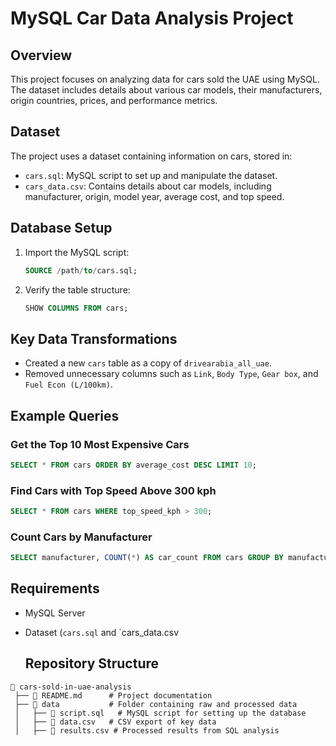 # MySQL Car Data Analysis Project

## Overview
This project focuses on analyzing data for cars sold the UAE using MySQL. The dataset includes details about various car models, their manufacturers, origin countries, prices, and performance metrics.

## Dataset
The project uses a dataset containing information on cars, stored in:
- `cars.sql`: MySQL script to set up and manipulate the dataset.
- `cars_data.csv`: Contains details about car models, including manufacturer, origin, model year, average cost, and top speed.

## Database Setup
1. Import the MySQL script:
   ```sql
   SOURCE /path/to/cars.sql;
   ```
2. Verify the table structure:
   ```sql
   SHOW COLUMNS FROM cars;
   ```

## Key Data Transformations
- Created a new `cars` table as a copy of `drivearabia_all_uae`.
- Removed unnecessary columns such as `Link`, `Body Type`, `Gear box`, and `Fuel Econ (L/100km)`.

## Example Queries
### Get the Top 10 Most Expensive Cars
```sql
SELECT * FROM cars ORDER BY average_cost DESC LIMIT 10;
```

### Find Cars with Top Speed Above 300 kph
```sql
SELECT * FROM cars WHERE top_speed_kph > 300;
```

### Count Cars by Manufacturer
```sql
SELECT manufacturer, COUNT(*) AS car_count FROM cars GROUP BY manufacturer ORDER BY car_count DESC;
```

## Requirements
- MySQL Server
- Dataset (`cars.sql` and `cars_data.csv

  ## Repository Structure
```
📂 cars-sold-in-uae-analysis
 ├── 📄 README.md      # Project documentation
 ├── 📂 data           # Folder containing raw and processed data
 │   ├── 📄 script.sql   # MySQL script for setting up the database
 │   ├── 📄 data.csv   # CSV export of key data
 │   ├── 📄 results.csv # Processed results from SQL analysis
```
